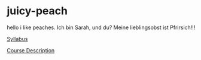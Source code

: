 # juicy-peach
hello i like peaches.
Ich bin Sarah, und du?
Meine lieblingsobst ist Pfrirsich!!!



[Syllabus](https://github.com/villasar000/juicy-peach/blob/master/Syllabus.md)



[Course Description](https://github.com/villasar000/juicy-peach/blob/master/Course%20Description.md)
